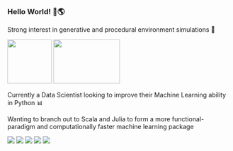 ### Hello World! 👋🌎

Strong interest in generative and procedural environment simulations 🌳

<span>
  <img src="https://images.thoughtbot.com/codecation/gol.gif" width="100px" height="100px" />
  <img src="https://preview.redd.it/fb8mbdp9hd751.png?width=960&crop=smart&auto=webp&s=4f80aa91c81d28b7fc0cf70525c8c38fc23e2f37" width="150px" height="100px" />
</span>

Currently a Data Scientist looking to improve their Machine Learning ability in Python 📊

Wanting to branch out to Scala and Julia to form a more functional-paradigm and computationally faster machine learning package 

<div align="left">
  <img src=https://img.shields.io/badge/Python-FFD43B?style=for-the-badge&logo=python&logoColor=blue />
  <img src=https://img.shields.io/badge/c++-4A7343?style=for-the-badge&logo=c%2B%2B&logoColor=white />
  <img src=https://img.shields.io/badge/JavaScript-323330?style=for-the-badge&logo=javascript&logoColor=F7DF1E />
  <img src=https://img.shields.io/badge/Swift-FA7343?style=for-the-badge&logo=swift&logoColor=white />
  <img src=https://img.shields.io/badge/Rust-grey?style=for-the-badge&logo=rust&logoColor=orange />
</div>

<!--
🦀 Rust

🐦 Swift

🐿️ Go         

🐍 Python     

🕸️ JavaScript 
-->

<!--
**jl1608/jl1608** is a ✨ _special_ ✨ repository because its `README.md` (this file) appears on your GitHub profile.

Here are some ideas to get you started:

- 🔭 I’m currently working on ...
- 🌱 I’m currently learning ...
- 👯 I’m looking to collaborate on ...
- 🤔 I’m looking for help with ...
- 💬 Ask me about ...
- 📫 How to reach me: ...
- 😄 Pronouns: ...
- ⚡ Fun fact: ...
-->

